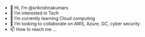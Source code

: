 - 👋 Hi, I’m @srikrishnakumars
- 👀 I’m interested in Tech
- 🌱 I’m currently learning Cloud computing
- 💞️ I’m looking to collaborate on AWS, Azure, GC, cyber security
- 📫 How to reach me ...

<!---
srikrishnakumars/srikrishnakumars is a ✨ special ✨ repository because its `README.md` (this file) appears on your GitHub profile.
You can click the Preview link to take a look at your changes.
--->
